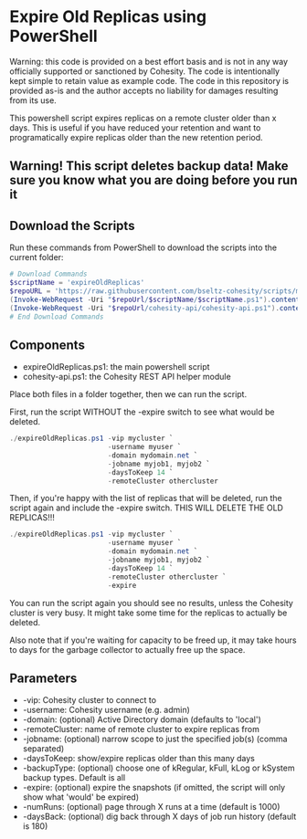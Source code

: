 # Expire Old Replicas using PowerShell

Warning: this code is provided on a best effort basis and is not in any way officially supported or sanctioned by Cohesity. The code is intentionally kept simple to retain value as example code. The code in this repository is provided as-is and the author accepts no liability for damages resulting from its use.

This powershell script expires replicas on a remote cluster older than x days. This is useful if you have reduced your retention and want to programatically expire replicas older than the new retention period.

## Warning! This script deletes backup data! Make sure you know what you are doing before you run it

## Download the Scripts

Run these commands from PowerShell to download the scripts into the current folder:

```powershell
# Download Commands
$scriptName = 'expireOldReplicas'
$repoURL = 'https://raw.githubusercontent.com/bseltz-cohesity/scripts/master/powershell'
(Invoke-WebRequest -Uri "$repoUrl/$scriptName/$scriptName.ps1").content | Out-File "$scriptName.ps1"; (Get-Content "$scriptName.ps1") | Set-Content "$scriptName.ps1"
(Invoke-WebRequest -Uri "$repoUrl/cohesity-api/cohesity-api.ps1").content | Out-File cohesity-api.ps1; (Get-Content cohesity-api.ps1) | Set-Content cohesity-api.ps1
# End Download Commands
```

## Components

* expireOldReplicas.ps1: the main powershell script
* cohesity-api.ps1: the Cohesity REST API helper module

Place both files in a folder together, then we can run the script.

First, run the script WITHOUT the -expire switch to see what would be deleted.

```powershell
./expireOldReplicas.ps1 -vip mycluster `
                        -username myuser `
                        -domain mydomain.net `
                        -jobname myjob1, myjob2 `
                        -daysToKeep 14 `
                        -remoteCluster othercluster
```

Then, if you're happy with the list of replicas that will be deleted, run the script again and include the -expire switch. THIS WILL DELETE THE OLD REPLICAS!!!

```powershell
./expireOldReplicas.ps1 -vip mycluster `
                        -username myuser `
                        -domain mydomain.net `
                        -jobname myjob1, myjob2 `
                        -daysToKeep 14 `
                        -remoteCluster othercluster `
                        -expire
```

You can run the script again you should see no results, unless the Cohesity cluster is very busy. It might take some time for the replicas to actually be deleted.

Also note that if you're waiting for capacity to be freed up, it may take hours to days for the garbage collector to actually free up the space.

## Parameters

* -vip: Cohesity cluster to connect to
* -username: Cohesity username (e.g. admin)
* -domain: (optional) Active Directory domain (defaults to 'local')
* -remoteCluster: name of remote cluster to expire replicas from
* -jobname: (optional) narrow scope to just the specified job(s) (comma separated)
* -daysToKeep: show/expire replicas older than this many days
* -backupType: (optional) choose one of kRegular, kFull, kLog or kSystem backup types. Default is all
* -expire: (optional) expire the snapshots (if omitted, the script will only show what 'would' be expired)
* -numRuns: (optional) page through X runs at a time (default is 1000)
* -daysBack: (optional) dig back through X days of job run history (default is 180)
